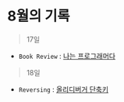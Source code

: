# 8월의 기록

> 17일
- ```Book Review``` : [나는 프로그래머다](./Book_IamDev.html)

> 18일
- ```Reversing``` : [올리디버거 단축키](./OllyDbg_ShortCut.html)
